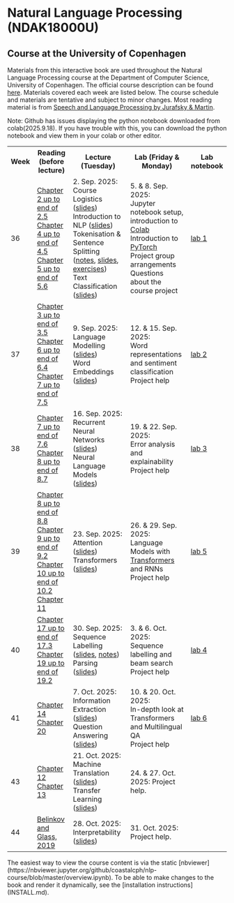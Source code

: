 # Natural Language Processing (NDAK18000U)
## Course at the University of Copenhagen

Materials from this interactive book are used throughout the Natural Language Processing course at the Department of Computer Science, University of Copenhagen. The official course description can be found [here](https://kurser.ku.dk/course/ndak18000u). Materials covered each week are listed below. The course schedule and materials are tentative and subject to minor changes. Most reading material is from [Speech and Language Processing by Jurafsky & Martin](https://web.stanford.edu/~jurafsky/slp3).

Note: Github has issues displaying the python notebook downloaded from colab(2025.9.18). If you have trouble with this, you can download the python notebook and view them in your colab or other editor.

<table>
   <tr>
      <th>Week</th>
      <th>Reading (before lecture)</th>
      <th>Lecture (Tuesday)</th>
      <th>Lab (Friday &amp; Monday)</th>
      <th>Lab notebook</th>
   </tr>
   <tr>
      <td>36</td>
      <td> <a href='https://web.stanford.edu/~jurafsky/slp3/2.pdf'>Chapter 2 up to end of 2.5</a><br> <a href='https://web.stanford.edu/~jurafsky/slp3/4.pdf'>Chapter 4 up to end of 4.5</a><br> <a href='https://web.stanford.edu/~jurafsky/slp3/5.pdf'>Chapter 5 up to end of 5.6</a><br> </td>
      <td>2. Sep. 2025:<br> Course Logistics (<a href='chapters/course_logistics.ipynb'>slides</a>)<br> Introduction to NLP (<a href='chapters/intro_short.ipynb'>slides</a>)<br> Tokenisation &amp; Sentence Splitting (<a href='chapters/tokenization.ipynb'>notes</a>, <a href='chapters/tokenization_slides.ipynb'>slides</a>, <a href='exercises/tokenization.ipynb'>exercises</a>)<br> Text Classification (<a href='chapters/doc_classify_slides_short.ipynb'>slides</a>)<br> </td>
      <td>5. &amp; 8. Sep. 2025:<br> Jupyter notebook setup, introduction to <a href='https://colab.research.google.com/'>Colab</a><br> Introduction to <a href='https://pytorch.org/tutorials/'>PyTorch</a><br> Project group arrangements<br> Questions about the course project<br> </td>
      <td><a href='labs/notebooks_2025/lab_1.ipynb'>lab 1</a></td>
   </tr>
   <tr>
      <td>37</td>
      <td> <a href='https://web.stanford.edu/~jurafsky/slp3/3.pdf'>Chapter 3 up to end of 3.5</a><br> <a href='https://web.stanford.edu/~jurafsky/slp3/6.pdf'>Chapter 6 up to end of 6.4</a><br> <a href='https://web.stanford.edu/~jurafsky/slp3/7.pdf'>Chapter 7 up to end of 7.5</a><br> </td>
      <td>9. Sep. 2025:<br> Language Modelling (<a href='chapters/language_models_slides.ipynb'>slides</a>)<br> Word Embeddings (<a href='chapters/dl-representations_simple.ipynb'>slides</a>)<br> </td>
      <td>12. &amp; 15. Sep. 2025:<br> Word representations and sentiment classification<br> Project help<br> </td>
      <td><a href='labs/notebooks_2025/lab_2.ipynb'>lab 2</a></td>
   </tr>
   <tr>
      <td>38</td>
      <td> <a href='https://web.stanford.edu/~jurafsky/slp3/7.pdf'>Chapter 7 up to end of 7.6</a><br> <a href='https://web.stanford.edu/~jurafsky/slp3/8.pdf'>Chapter 8 up to end of 8.7</a> </td>
      <td>16. Sep. 2025:<br> Recurrent Neural Networks (<a href='chapters/rnn_slides_ucph.ipynb'>slides</a>)<br> Neural Language Models (<a href='chapters/dl-representations_contextual.ipynb'>slides</a>)<br> </td>
      <td>19. &amp; 22. Sep. 2025:<br> Error analysis and explainability<br> Project help<br> </td>
      <td><a href='labs/notebooks_2025/lab_3.ipynb'>lab 3</a></td>
   </tr>
   <tr>
      <td>39</td>
      <td> <a href='https://web.stanford.edu/~jurafsky/slp3/8.pdf'>Chapter 8 up to end of 8.8</a><br> <a href='https://web.stanford.edu/~jurafsky/slp3/9.pdf'>Chapter 9 up to end of 9.2</a><br> <a href='https://web.stanford.edu/~jurafsky/slp3/10.pdf'>Chapter 10 up to end of 10.2</a><br> <a href='https://web.stanford.edu/~jurafsky/slp3/11.pdf'>Chapter 11</a> </td>
      <td>23. Sep. 2025:<br> Attention (<a href='chapters/attention_slides2.ipynb'>slides</a>)<br> Transformers (<a href='chapters/dl-representations_contextual_transformers.ipynb'>slides</a>)<br> </td>
      <td>26. &amp; 29. Sep. 2025:<br> Language Models with <a href='https://huggingface.co/course/chapter1'>Transformers</a> and RNNs<br> Project help<br> </td>
      <td><a href='labs/notebooks_2025/lab_4.ipynb'>lab 5</a></td>
   </tr>
   <tr>
      <td>40</td>
      <td> <a href='https://web.stanford.edu/~jurafsky/slp3/17.pdf'>Chapter 17 up to end of 17.3</a><br> <a href='https://web.stanford.edu/~jurafsky/slp3/19.pdf'>Chapter 19 up to end of 19.2</a> </td>
      <td>30. Sep. 2025:<br> Sequence Labelling (<a href='chapters/sequence_labeling_slides.ipynb'>slides</a>, <a href='chapters/sequence_labeling.ipynb'>notes</a>)<br> Parsing (<a href='chapters/dependency_parsing_slides_active.ipynb'>slides</a>)<br> </td>
      <td>3. &amp; 6. Oct. 2025:<br> Sequence labelling and beam search<br> Project help<br> </td>
      <td><a href='labs/notebooks_2025/lab_5.ipynb'>lab 4</a></td>
   </tr>
   <tr>
      <td>41</td>
      <td> <a href='https://web.stanford.edu/~jurafsky/slp3/14.pdf'>Chapter 14</a><br> <a href='https://web.stanford.edu/~jurafsky/slp3/20.pdf'>Chapter 20</a> </td>
      <td>7. Oct. 2025:<br> Information Extraction (<a href='chapters/information_extraction_slides.ipynb'>slides</a>)<br> Question Answering (<a href='chapters/question_answering_slides.ipynb'>slides</a>)<br> </td>
      <td>10. &amp; 20. Oct. 2025:<br> In-depth look at Transformers and Multilingual QA<br> Project help<br> </td>
      <td><a href='labs/notebooks_2025/lab_6.ipynb'>lab 6</a></td>
   </tr>
   <tr>
      <td>43</td>
      <td> <a href='https://web.stanford.edu/~jurafsky/slp3/12.pdf'>Chapter 12</a><br> <a href='https://web.stanford.edu/~jurafsky/slp3/13.pdf'>Chapter 13</a><br> </td>
      <td>21. Oct. 2025:<br> Machine Translation (<a href='chapters/nmt_slides_active.ipynb'>slides</a>)<br> Transfer Learning (<a href='chapters/xling_transfer_learning_slides.ipynb'>slides</a>)<br> </td>
      <td>24. &amp; 27. Oct. 2025: Project help.</td>
      <td></td>
   </tr>
   <tr>
      <td>44</td>
      <td> <a href='https://aclanthology.org/Q19-1004.pdf'>Belinkov and Glass, 2019</a> </td>
      <td>28. Oct. 2025:<br> Interpretability (<a href='chapters/interpretability_slides.ipynb'>slides</a>)<br> </td>
      <td>31. Oct. 2025: Project help.</td>
      <td></td>
   </tr>
</table>
The easiest way to view the course content is via the static [nbviewer](https://nbviewer.jupyter.org/github/coastalcph/nlp-course/blob/master/overview.ipynb). 
To be able to make changes to the book and render it dynamically, see the [installation instructions](INSTALL.md).
